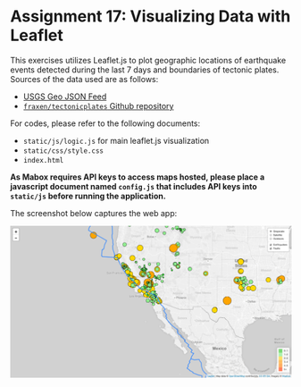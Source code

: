 # Assignment 17: Visualizing Data with Leaflet
This exercises utilizes Leaflet.js to plot geographic locations of earthquake events detected during the last 7 days and boundaries of tectonic plates. Sources of the data used are as follows:
* [USGS Geo JSON Feed](https://earthquake.usgs.gov/earthquakes/feed/v1.0/geojson.php)
* [`fraxen/tectonicplates` Github repository](https://github.com/fraxen/tectonicplates/blob/master/GeoJSON/PB2002_boundaries.json)

For codes, please refer to the following documents:
* `static/js/logic.js` for main leaflet.js visualization
* `static/css/style.css`
* `index.html`

**As Mabox requires API keys to access maps hosted, please place a javascript document named `config.js` that includes API keys into `static/js` before running the application.**

The screenshot below captures the web app:

![screenshot](static/images/screenshot_SooBin.png)